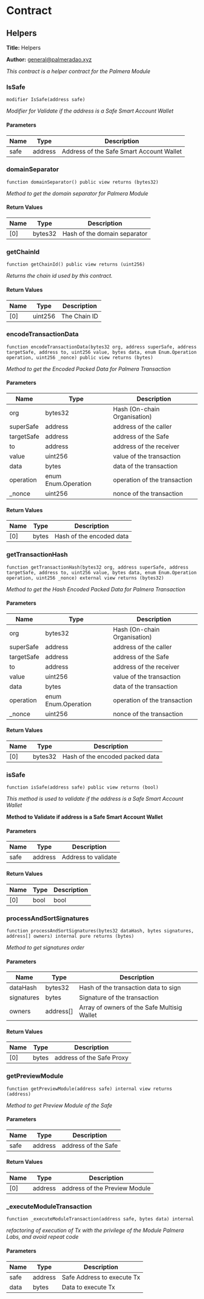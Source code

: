 # Contract 

## Helpers

**Title:** Helpers

**Author:** general@palmeradao.xyz

_This contract is a helper contract for the Palmera Module_

### IsSafe

```solidity
modifier IsSafe(address safe)
```

_Modifier for Validate if the address is a Safe Smart Account Wallet_

#### Parameters

| Name | Type | Description |
| ---- | ---- | ----------- |
| safe | address | Address of the Safe Smart Account Wallet |

### domainSeparator

```solidity
function domainSeparator() public view returns (bytes32)
```

_Method to get the domain separator for Palmera Module_

#### Return Values

| Name | Type | Description |
| ---- | ---- | ----------- |
| [0] | bytes32 | Hash of the domain separator |

### getChainId

```solidity
function getChainId() public view returns (uint256)
```

_Returns the chain id used by this contract._

#### Return Values

| Name | Type | Description |
| ---- | ---- | ----------- |
| [0] | uint256 | The Chain ID |

### encodeTransactionData

```solidity
function encodeTransactionData(bytes32 org, address superSafe, address targetSafe, address to, uint256 value, bytes data, enum Enum.Operation operation, uint256 _nonce) public view returns (bytes)
```

_Method to get the Encoded Packed Data for Palmera Transaction_

#### Parameters

| Name | Type | Description |
| ---- | ---- | ----------- |
| org | bytes32 | Hash (On-chain Organisation) |
| superSafe | address | address of the caller |
| targetSafe | address | address of the Safe |
| to | address | address of the receiver |
| value | uint256 | value of the transaction |
| data | bytes | data of the transaction |
| operation | enum Enum.Operation | operation of the transaction |
| _nonce | uint256 | nonce of the transaction |

#### Return Values

| Name | Type | Description |
| ---- | ---- | ----------- |
| [0] | bytes | Hash of the encoded data |

### getTransactionHash

```solidity
function getTransactionHash(bytes32 org, address superSafe, address targetSafe, address to, uint256 value, bytes data, enum Enum.Operation operation, uint256 _nonce) external view returns (bytes32)
```

_Method to get the Hash Encoded Packed Data for Palmera Transaction_

#### Parameters

| Name | Type | Description |
| ---- | ---- | ----------- |
| org | bytes32 | Hash (On-chain Organisation) |
| superSafe | address | address of the caller |
| targetSafe | address | address of the Safe |
| to | address | address of the receiver |
| value | uint256 | value of the transaction |
| data | bytes | data of the transaction |
| operation | enum Enum.Operation | operation of the transaction |
| _nonce | uint256 | nonce of the transaction |

#### Return Values

| Name | Type | Description |
| ---- | ---- | ----------- |
| [0] | bytes32 | Hash of the encoded packed data |

### isSafe

```solidity
function isSafe(address safe) public view returns (bool)
```

_This method is used to validate if the address is a Safe Smart Account Wallet_

**Method to Validate if address is a Safe Smart Account Wallet**

#### Parameters

| Name | Type | Description |
| ---- | ---- | ----------- |
| safe | address | Address to validate |

#### Return Values

| Name | Type | Description |
| ---- | ---- | ----------- |
| [0] | bool | bool |

### processAndSortSignatures

```solidity
function processAndSortSignatures(bytes32 dataHash, bytes signatures, address[] owners) internal pure returns (bytes)
```

_Method to get signatures order_

#### Parameters

| Name | Type | Description |
| ---- | ---- | ----------- |
| dataHash | bytes32 | Hash of the transaction data to sign |
| signatures | bytes | Signature of the transaction |
| owners | address[] | Array of owners of the  Safe Multisig Wallet |

#### Return Values

| Name | Type | Description |
| ---- | ---- | ----------- |
| [0] | bytes | address of the Safe Proxy |

### getPreviewModule

```solidity
function getPreviewModule(address safe) internal view returns (address)
```

_Method to get Preview Module of the Safe_

#### Parameters

| Name | Type | Description |
| ---- | ---- | ----------- |
| safe | address | address of the Safe |

#### Return Values

| Name | Type | Description |
| ---- | ---- | ----------- |
| [0] | address | address of the Preview Module |

### _executeModuleTransaction

```solidity
function _executeModuleTransaction(address safe, bytes data) internal
```

_refactoring of execution of Tx with the privilege of the Module Palmera Labs, and avoid repeat code_

#### Parameters

| Name | Type | Description |
| ---- | ---- | ----------- |
| safe | address | Safe Address to execute Tx |
| data | bytes | Data to execute Tx |

